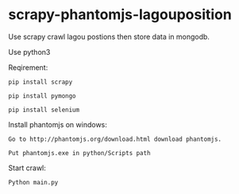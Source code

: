 # scrapy-phantomjs-lagouposition

Use scrapy crawl lagou postions then store data in mongodb.

Use python3

Reqirement:

    pip install scrapy
    
    pip install pymongo
    
    pip install selenium
    
Install phantomjs on windows:

    Go to http://phantomjs.org/download.html download phantomjs.
    
    Put phantomjs.exe in python/Scripts path 
    
Start crawl:
    
    Python main.py
